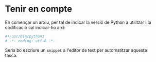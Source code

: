 # Tenir en compte

En començar un arxiu, per tal de indicar la versió de Python a utilitzar i la codificació cal indicar-ho així:

```python
#!/usr/bin/python3
# -*- coding: utf-8 -*-
```

Seria bo escriure un `snippet` a l'editor de text per automatitzar aquesta tasca.

